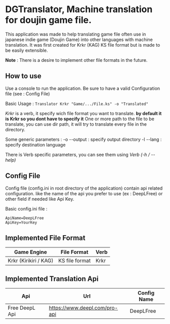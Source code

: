 # DGTranslator, Machine translation for doujin game file.

This application was made to help translating game file often use  in japanese indie game (Doujin Game) into other languages with machine translation. It was first created for Krkr (KAG) KS file format but is made to be easily extensible.

**Note** :  There is a desire to implement other file formats in the future.

## How to use
Use a console to run the application. 
Be sure to have a valid Configuration file (see : Config File)

Basic Usage : 
`Translator Krkr "Game/.../File.ks" -o "Translated"`

*Krkr* is a verb, it specify wich file format you want to translate.
**by default it is Krkr so you dont have to specify it**
One or more path to the file to be translate, you can use dir path, it will try to translate every file in the directory.

Some generic parameters : 
-o --output : specify output directory
-l --lang : specify destination language

There is Verb specific parameters, you can see them using *Verb (-h / --help)*

## Config File

Config file (config.ini in root directory of the application) contain api related configuration. like the name of the api you prefer to use (ex : DeepLFree) or other field if needed like Api Key.

Basic config.ini file : 
```
ApiName=DeepLFree
ApiKey=YourKey
```

## Implemented File Format

| Game Engine  | File Format  | Verb |
| ------------ | ------------ | ------------ |
| Krkr (Kirikiri / KAG) | KS file format  | Krkr  |

## Implemented Translation Api

| Api  | Url  | Config Name  |
| ------------ | ------------ | ------------ |
| Free DeepL Api  | https://www.deepl.com/pro-api  | DeepLFree  |


